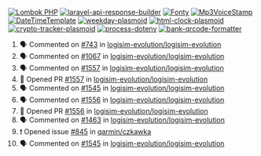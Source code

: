 [![Lombok PHP](https://github-readme-stats.vercel.app/api/pin/?username=MarcinOrlowski&repo=lombok-php&theme=default&hide_border=true&title_color=87c9c3&text_color=62696d&icon_color=636a6d&bg_color=30393e)](https://github.com/MarcinOrlowski/lombok-php)
[![laravel-api-response-builder](https://github-readme-stats.vercel.app/api/pin/?username=MarcinOrlowski&repo=laravel-api-response-builder&theme=default&hide_border=true&title_color=87c9c3&text_color=62696d&icon_color=636a6d&bg_color=30393e)](https://github.com/MarcinOrlowski/laravel-api-response-builder)
[![Fonty](https://github-readme-stats.vercel.app/api/pin/?username=MarcinOrlowski&repo=Fonty&theme=default&hide_border=true&title_color=87c9c3&text_color=62696d&icon_color=636a6d&bg_color=30393e)](https://github.com/MarcinOrlowski/Fonty)
[![Mp3VoiceStamp](https://github-readme-stats.vercel.app/api/pin/?username=MarcinOrlowski&repo=Mp3VoiceStamp&theme=default&hide_border=true&title_color=87c9c3&text_color=62696d&icon_color=636a6d&bg_color=30393e)](https://github.com/MarcinOrlowski/Mp3VoiceStamp)
[![DateTimeTemplate](https://github-readme-stats.vercel.app/api/pin/?username=MarcinOrlowski&repo=DateTimeTemplate&theme=default&hide_border=true&title_color=87c9c3&text_color=62696d&icon_color=636a6d&bg_color=30393e)](https://github.com/MarcinOrlowski/DateTimeTemplate)
[![weekday-plasmoid](https://github-readme-stats.vercel.app/api/pin/?username=MarcinOrlowski&repo=weekday-plasmoid&theme=default&hide_border=true&title_color=87c9c3&text_color=62696d&icon_color=636a6d&bg_color=30393e)](https://github.com/MarcinOrlowski/weekday-plasmoid)
[![html-clock-plasmoid](https://github-readme-stats.vercel.app/api/pin/?username=MarcinOrlowski&repo=html-clock-plasmoid&theme=default&hide_border=true&title_color=87c9c3&text_color=62696d&icon_color=636a6d&bg_color=30393e)](https://github.com/MarcinOrlowski/html-clock-plasmoid)
[![crypto-tracker-plasmoid](https://github-readme-stats.vercel.app/api/pin/?username=MarcinOrlowski&repo=crypto-tracker-plasmoid&theme=default&hide_border=true&title_color=87c9c3&text_color=62696d&icon_color=636a6d&bg_color=30393e)](https://github.com/MarcinOrlowski/crypto-tracker-plasmoid)
[![process-dotenv](https://github-readme-stats.vercel.app/api/pin/?username=MarcinOrlowski&repo=process-dotenv&theme=default&hide_border=true&title_color=87c9c3&text_color=62696d&icon_color=636a6d&bg_color=30393e)](https://github.com/MarcinOrlowski/process-dotenv)
[![bank-qrcode-formatter](https://github-readme-stats.vercel.app/api/pin/?username=MarcinOrlowski&repo=bank-qrcode-formatter&theme=default&hide_border=true&title_color=87c9c3&text_color=62696d&icon_color=636a6d&bg_color=30393e)](https://github.com/MarcinOrlowski/bank-qrcode-formatter)

<!--START_SECTION:activity-->
1. 🗣 Commented on [#743](https://github.com/logisim-evolution/logisim-evolution/issues/743) in [logisim-evolution/logisim-evolution](https://github.com/logisim-evolution/logisim-evolution)
2. 🗣 Commented on [#1067](https://github.com/logisim-evolution/logisim-evolution/issues/1067) in [logisim-evolution/logisim-evolution](https://github.com/logisim-evolution/logisim-evolution)
3. 🗣 Commented on [#1557](https://github.com/logisim-evolution/logisim-evolution/issues/1557) in [logisim-evolution/logisim-evolution](https://github.com/logisim-evolution/logisim-evolution)
4. 💪 Opened PR [#1557](https://github.com/logisim-evolution/logisim-evolution/pull/1557) in [logisim-evolution/logisim-evolution](https://github.com/logisim-evolution/logisim-evolution)
5. 🗣 Commented on [#1545](https://github.com/logisim-evolution/logisim-evolution/issues/1545) in [logisim-evolution/logisim-evolution](https://github.com/logisim-evolution/logisim-evolution)
6. 🗣 Commented on [#1556](https://github.com/logisim-evolution/logisim-evolution/issues/1556) in [logisim-evolution/logisim-evolution](https://github.com/logisim-evolution/logisim-evolution)
7. 💪 Opened PR [#1556](https://github.com/logisim-evolution/logisim-evolution/pull/1556) in [logisim-evolution/logisim-evolution](https://github.com/logisim-evolution/logisim-evolution)
8. 🗣 Commented on [#1463](https://github.com/logisim-evolution/logisim-evolution/issues/1463) in [logisim-evolution/logisim-evolution](https://github.com/logisim-evolution/logisim-evolution)
9. ❗️ Opened issue [#845](https://github.com/qarmin/czkawka/issues/845) in [qarmin/czkawka](https://github.com/qarmin/czkawka)
10. 🗣 Commented on [#1545](https://github.com/logisim-evolution/logisim-evolution/issues/1545) in [logisim-evolution/logisim-evolution](https://github.com/logisim-evolution/logisim-evolution)
<!--END_SECTION:activity-->
